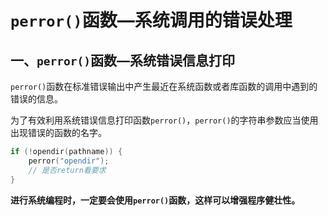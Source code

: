 # `perror()`函数—系统调用的错误处理

## 一、`perror()`函数—系统错误信息打印

`perror()`函数在标准错误输出中产生最近在系统函数或者库函数的调用中遇到的错误的信息。

为了有效利用系统错误信息打印函数`perror()`，`perror()`的字符串参数应当使用出现错误的函数的名字。

```c
if (!opendir(pathname)) {
    perror("opendir");
    // 是否return看要求 
}
```

**进行系统编程时，一定要会使用`perror()`函数，这样可以增强程序健壮性。**